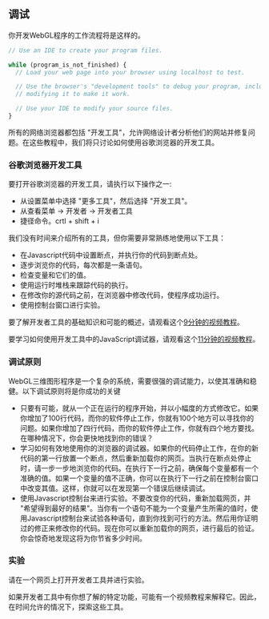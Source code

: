 ## 调试

你开发WebGL程序的工作流程将是这样的。
```js
// Use an IDE to create your program files.

while (program_is_not_finished) {
  // Load your web page into your browser using localhost to test.

  // Use the browser's "development tools" to debug your program, including
  // modifying it to make it work.

  // Use your IDE to modify your source files.
}
```

所有的网络浏览器都包括 "开发工具"，允许网络设计者分析他们的网站并修复问题。在这些教程中，我们将只讨论如何使用谷歌浏览器的开发工具。

### 谷歌浏览器开发工具

要打开谷歌浏览器的开发工具，请执行以下操作之一:

- 从设置菜单中选择 "更多工具"，然后选择 "开发工具"。
- 从查看菜单 -> 开发者 -> 开发者工具
- 捷径命令。crtl + shift + i

我们没有时间来介绍所有的工具，但你需要非常熟练地使用以下工具：
- 在Javascript代码中设置断点，并执行你的代码到断点处。
- 逐步浏览你的代码，每次都是一条语句。
- 检查变量和它们的值。
- 使用运行时堆栈来跟踪代码的执行。
- 在修改你的源代码之前，在浏览器中修改代码，使程序成功运行。
- 使用控制台窗口进行实验。

要了解开发者工具的基础知识和可能的概述，请观看这个[9分钟的视频教程](https://www.youtube.com/watch?v=FQKvro1Wz-E)。

要学习如何使用开发工具中的JavaScript调试器，请观看这个[11分钟的视频教程](https://www.youtube.com/watch?v=htZAU7FM7GI)。

### 调试原则

WebGL三维图形程序是一个复杂的系统，需要很强的调试能力，以使其准确和稳健。以下调试原则将是你成功的关键
- 只要有可能，就从一个正在运行的程序开始，并以小幅度的方式修改它。如果你增加了100行代码，而你的软件停止工作，你就有100个地方可以寻找你的问题。如果你增加了四行代码，而你的软件停止工作，你就有四个地方要找。在哪种情况下，你会更快地找到你的错误？
- 学习如何有效地使用你的浏览器的调试器。如果你的代码停止工作，在你的新代码的第一行放置一个断点，然后重新加载你的网页。当执行在断点处停止时，请一步一步地浏览你的代码。在执行下一行之前，确保每个变量都有一个准确的值。如果一个变量的值不正确，你可以在执行下一行之前在控制台窗口中改变其值。这样，你就可以在发现第一个错误后继续调试。
- 使用Javascript控制台来进行实验。不要改变你的代码，重新加载网页，并 "希望得到最好的结果"。当你有一个语句不能为一个变量产生所需的值时，使用Javascript控制台来试验各种语句，直到你找到可行的方法。然后用你证明过的修正来修改你的代码。现在你可以重新加载你的网页，进行最后的验证。你会惊奇地发现这将为你节省多少时间。

### 实验

请在一个网页上打开开发者工具并进行实验。

如果开发者工具中有你想了解的特定功能，可能有一个视频教程来解释它。因此，在时间允许的情况下，探索这些工具。